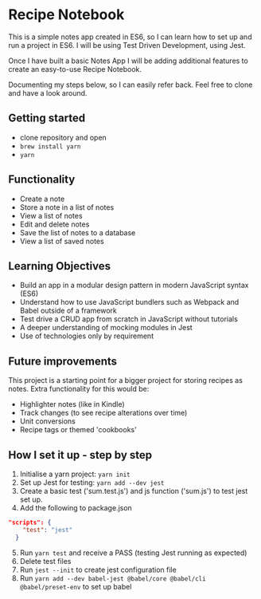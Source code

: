 # Recipe Notebook

This is a simple notes app created in ES6, so I can learn how to set up and run a project in ES6. I will be using Test Driven Development, using Jest. 

Once I have built a basic Notes App I will be adding additional features to create an easy-to-use Recipe Notebook. 

Documenting my steps below, so I can easily refer back. Feel free to clone and have a look around.

## Getting started

- clone repository and open
- `brew install yarn`
- `yarn`

## Functionality

- Create a note
- Store a note in a list of notes
- View a list of notes
- Edit and delete notes
- Save the list of notes to a database
- View a list of saved notes

## Learning Objectives

- Build an app in a modular design pattern in modern JavaScript syntax (ES6)
- Understand how to use JavaScript bundlers such as Webpack and Babel outside of a framework
- Test drive a CRUD app from scratch in JavaScript without tutorials
- A deeper understanding of mocking modules in Jest
- Use of technologies only by requirement

## Future improvements 

This project is a starting point for a bigger project for storing recipes as notes. Extra functionality for this would be:

- Highlighter notes (like in Kindle)
- Track changes (to see recipe alterations over time)
- Unit conversions
- Recipe tags or themed 'cookbooks'

## How I set it up - step by step

1. Initialise a yarn project: `yarn init`
2. Set up Jest for testing: `yarn add --dev jest`
3. Create a basic test ('sum.test.js') and js function ('sum.js') to test jest set up.
4. Add the following to package.json

```json
"scripts": {
    "test": "jest"
  }
```

5. Run `yarn test` and receive a PASS (testing Jest running as expected)
6. Delete test files
7. Run `jest --init` to create jest configuration file
8. Run `yarn add --dev babel-jest @babel/core @babel/cli @babel/preset-env` to set up babel
  





